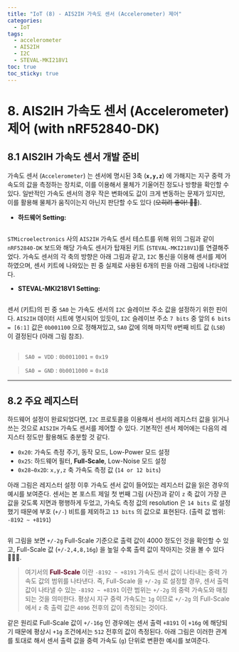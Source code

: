```yaml
---
title: "IoT (8) - AIS2IH 가속도 센서 (Accelerometer) 제어"
categories:
  - IoT
tags:
  - accelerometer
  - AIS2IH
  - I2C
  - STEVAL-MKI218V1
toc: true
toc_sticky: true
---
```


# 8. AIS2IH 가속도 센서 (Accelerometer) 제어 (with nRF52840-DK)

## 8.1 AIS2IH 가속도 센서 개발 준비

가속도 센서 (`Accelerometer`) 는 센서에 명시된 3축 (**`x,y,z`**) 에 가해지는 지구 중력 가속도의 값을 측정하는 장치로, 이를 이용해서 물체가 기울어진 정도나 방향을 확인할 수 있다. 일반적인 가속도 센서의 경우 작은 변화에도 값이 크게 변동하는 문제가 있지만, 이를 활용해 물체가 움직이는지 아닌지 판단할 수도 있다 (~~오히려 좋아! 🧔🏻~~).

* **하드웨어 Setting:**

<figure style="width: 85%" class="align-center">
  <img src="{{ site.url }}{{ site.baseurl }}/assets/images/iot-acc-fig1.png" alt="">
</figure>

`STMicroelectronics` 사의 `AIS2IH` 가속도 센서 테스트를 위해 위의 그림과 같이 `nRF52840-DK` 보드와 해당 가속도 센서가 탑재된 키트 (`STEVAL-MKI218V1`)를 연결해주었다. 가속도 센서의 각 축의 방향은 아래 그림과 같고, `I2C` 통신을 이용해 센서를 제어하였으며, 센서 키트에 나와있는 핀 중 실제로 사용된 6개의 핀을 아래 그림에 나타내었다.

* **STEVAL-MKI218V1 Setting:**

<figure style="width: 90%" class="align-center">
  <img src="{{ site.url }}{{ site.baseurl }}/assets/images/iot-acc-fig5.png" alt="">
</figure>

센서 (키트)의 핀 중 `SA0` 는 가속도 센서의 `I2C` 슬레이브 주소 값을 설정하기 위한 핀이다. `AIS2IH` 데이터 시트에 명시되어 있듯이, `I2C` 슬레이브 주소 `7 bits` 중 앞의 `6 bits = [6:1]` 값은 `0b001100` 으로 정해져있고, `SA0` 값에 의해 마지막 `0`번째 비트 값 (`LSB`) 이 결정된다 (아래 그림 참조).

<figure style="width: 95%" class="align-center">
  <img src="{{ site.url }}{{ site.baseurl }}/assets/images/iot-acc-fig4.png" alt="">
</figure>

>`SA0 = VDD` : `0b0011001` = `0x19`

>`SA0 = GND` : `0b0011000` = `0x18`

---

## 8.2 주요 레지스터

하드웨어 설정이 완료되었다면, `I2C` 프로토콜을 이용해서 센서의 레지스터 값을 읽거나 쓰는 것으로 `AIS2IH` 가속도 센서를 제어할 수 있다. 기본적인 센서 제어에는 다음의 레지스터 정도만 활용해도 충분할 것 같다.

* `0x20`: 가속도 측정 주기, 동작 모드, Low-Power 모드 설정
* `0x25`: 하드웨어 필터, **Full-Scale**, Low-Noise 모드 설정
* `0x28~0x2D`: `x,y,z` 축 가속도 측정 값 (`14 or 12 bits`)

아래 그림은 레지스터 설정 이후 가속도 센서 값이 들어있는 레지스터 값을 읽은 경우의 예시를 보여준다. 센서는 본 포스트 제일 첫 번째 그림 (사진)과 같이 `z` 축 값이 가장 큰 값을 갖도록 지면과 평행하게 두었고, 가속도 측정 값의 resolution 은 `14 bits` 로 설정했기 때문에 부호 (`+/-`) 비트를 제외하고 `13 bits` 의 값으로 표현된다. (출력 값 범위: `-8192 ~ +8191`)

<figure style="width: 80%" class="align-center">
  <img src="{{ site.url }}{{ site.baseurl }}/assets/images/iot-acc-fig2.png" alt="">
</figure>

위 그림을 보면 `+/-2g` Full-Scale 기준으로 출력 값이 4000 정도인 것을 확인할 수 있고, Full-Scale 값 (`+/-2,4,8,16g`) 을 높일 수록 출력 값이 작아지는 것을 볼 수 있다 👩🏽‍🚀.

>여기서의 <span style="color:#600320"><b>Full-Scale</b></span> 이란 `-8192 ~ +8191` 가속도 센서 값이 나타내는 중력 가속도 값의 범위를 나타낸다. 즉, Full-Scale 을 `+/-2g` 로 설정할 경우, 센서 출력 값이 나타낼 수 있는 `-8192 ~ +8191` 이란 범위는 `+/-2g` 의 중력 가속도와 매칭되는 것을 의미한다. 평상시 지구 중력 가속도는 `1g` 이므로 `+/-2g` 의 Full-Scale 에서 `z` 축 출력 값은 `4096` 전후의 값이 측정되는 것이다.

같은 원리로 Full-Scale 값이 `+/-16g` 인 경우에는 센서 출력 `+8191` 이 `+16g` 에 해당되기 때문에 평상시 `+1g` 조건에서는 `512` 전후의 값이 측정된다. 아래 그림은 이러한 관계를 토대로 해서 센서 출력 값을 중력 가속도 (`g`) 단위로 변환한 예시를 보여준다.

<figure style="width: 80%" class="align-center">
  <img src="{{ site.url }}{{ site.baseurl }}/assets/images/iot-acc-fig3.png" alt="">
</figure>
